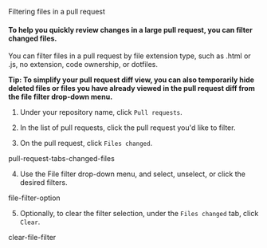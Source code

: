 Filtering files in a pull request

#### To help you quickly review changes in a large pull request, you can filter changed files.

You can filter files in a pull request by file extension type, such as .html or .js, no extension, code ownership, or dotfiles.

**Tip: To simplify your pull request diff view, you can also temporarily hide deleted files or files you have already viewed in the pull request diff from the file filter drop-down menu.**

1. Under your repository name, click  `Pull requests`.

2. In the list of pull requests, click the pull request you'd like to filter.

3. On the pull request, click `Files changed`.

pull-request-tabs-changed-files

4. Use the File filter drop-down menu, and select, unselect, or click the desired filters.

file-filter-option

5. Optionally, to clear the filter selection, under the `Files changed` tab, click `Clear`.

clear-file-filter
